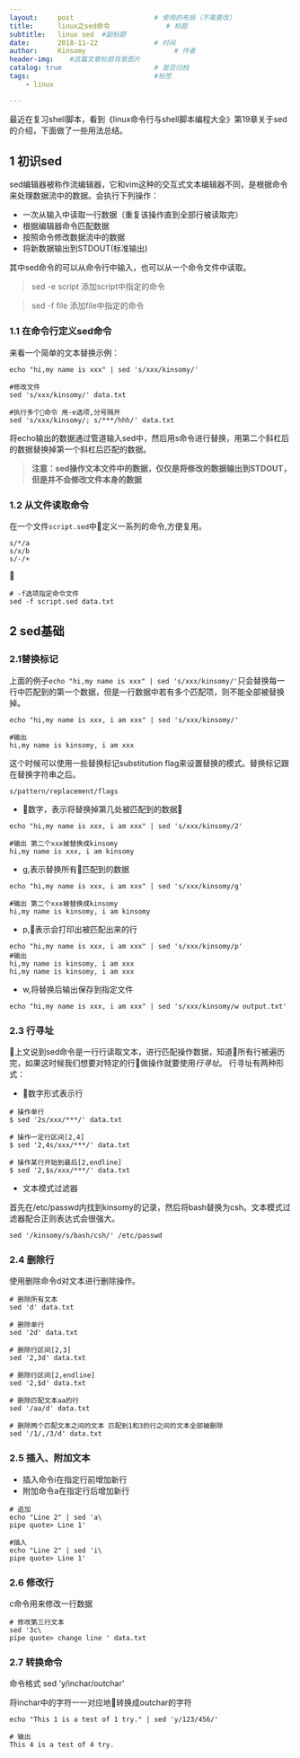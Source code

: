 ```yaml
---
layout:     post                    # 使用的布局（不需要改）
title:      linux之sed命令              # 标题 
subtitle:   linux sed  #副标题
date:       2018-11-22              # 时间
author:     Kinsomy                      # 作者
header-img:    #这篇文章标题背景图片
catalog: true                       # 是否归档
tags:                               #标签   
    - linux

---
```



最近在复习shell脚本，看到《linux命令行与shell脚本编程大全》第19章关于sed的介绍，下面做了一些用法总结。


## 1 初识sed
sed编辑器被称作流编辑器，它和vim这种的交互式文本编辑器不同，是根据命令来处理数据流中的数据。会执行下列操作：

* 一次从输入中读取一行数据（重复该操作直到全部行被读取完）
* 根据编辑器命令匹配数据
* 按照命令修改数据流中的数据
* 将新数据输出到STDOUT(标准输出)

其中sed命令的可以从命令行中输入，也可以从一个命令文件中读取。
> sed -e script 添加script中指定的命令

> sed -f file  添加file中指定的命令

### 1.1 在命令行定义sed命令
来看一个简单的文本替换示例：

``` shell
echo "hi,my name is xxx" | sed 's/xxx/kinsomy/'

#修改文件
sed 's/xxx/kinsomy/' data.txt

#执行多个命令 用-e选项,分号隔开
sed 's/xxx/kinsomy/; s/***/hhh/' data.txt
```

将echo输出的数据通过管道输入sed中，然后用s命令进行替换，用第二个斜杠后的数据替换掉第一个斜杠后匹配的数据。

> **注意：sed操作文本文件中的数据，仅仅是将修改的数据输出到STDOUT，但是并不会修改文件本身的数据**

### 1.2 从文件读取命令
在一个文件`script.sed`中定义一系列的命令,方便复用。
```
s/*/a
s/x/b
s/-/+
```

```shell
# -f选项指定命令文件
sed -f script.sed data.txt
```

## 2 sed基础

### 2.1替换标记
上面的例子`echo "hi,my name is xxx" | sed 's/xxx/kinsomy/'`只会替换每一行中匹配到的第一个数据，但是一行数据中若有多个匹配项，则不能全部被替换掉。

``` shell
echo "hi,my name is xxx, i am xxx" | sed 's/xxx/kinsomy/'

#输出
hi,my name is kinsomy, i am xxx
```

这个时候可以使用一些替换标记substitution flag来设置替换的模式。替换标记跟在替换字符串之后。

`s/pattern/replacement/flags`

* 数字，表示将替换掉第几处被匹配到的数据

```shell
echo "hi,my name is xxx, i am xxx" | sed 's/xxx/kinsomy/2'

#输出 第二个xxx被替换成kinsomy
hi,my name is xxx, i am kinsomy
```

* g,表示替换所有匹配到的数据
```shell
echo "hi,my name is xxx, i am xxx" | sed 's/xxx/kinsomy/g'

#输出 第二个xxx被替换成kinsomy
hi,my name is kinsomy, i am kinsomy
```

* p,表示会打印出被匹配出来的行
```shell
echo "hi,my name is xxx, i am xxx" | sed 's/xxx/kinsomy/p'
#输出
hi,my name is kinsomy, i am xxx
hi,my name is kinsomy, i am xxx
```

* w,将替换后输出保存到指定文件

```shell
echo "hi,my name is xxx, i am xxx" | sed 's/xxx/kinsomy/w output.txt'
```

### 2.3 行寻址
上文说到sed命令是一行行读取文本，进行匹配操作数据，知道所有行被遍历完，如果这时候我们想要对特定的行做操作就要使用*行寻址*。
行寻址有两种形式：

* 数字形式表示行

```shell
# 操作单行
$ sed '2s/xxx/***/' data.txt

# 操作一定行区间[2,4]
$ sed '2,4s/xxx/***/' data.txt

# 操作某行开始到最后[2,endline]
$ sed '2,$s/xxx/***/' data.txt
```

* 文本模式过滤器

首先在/etc/passwd内找到kinsomy的记录，然后将bash替换为csh。文本模式过滤器配合正则表达式会很强大。
```shell
sed '/kinsomy/s/bash/csh/' /etc/passwd
```

### 2.4 删除行
使用删除命令d对文本进行删除操作。

```shell
# 删除所有文本
sed 'd' data.txt

# 删除单行
sed '2d' data.txt

# 删除行区间[2,3]
sed '2,3d' data.txt

# 删除行区间[2,endline]
sed '2,$d' data.txt

# 删除匹配文本aa的行
sed '/aa/d' data.txt

# 删除两个匹配文本之间的文本 匹配到1和3的行之间的文本全部被删除
sed '/1/,/3/d' data.txt
```

### 2.5 插入、附加文本
* 插入命令i在指定行前增加新行
* 附加命令a在指定行后增加新行

```shell
# 追加
echo "Line 2" | sed 'a\
pipe quote> Line 1'

#插入
echo "Line 2" | sed 'i\
pipe quote> Line 1'
```


### 2.6 修改行
c命令用来修改一行数据
```shell
# 修改第三行文本
sed '3c\
pipe quote> change line ' data.txt
```

### 2.7 转换命令
命令格式 
sed 'y/inchar/outchar'

将inchar中的字符一一对应地转换成outchar的字符
```shell
echo "This 1 is a test of 1 try." | sed 'y/123/456/'

# 输出
This 4 is a test of 4 try.
```


